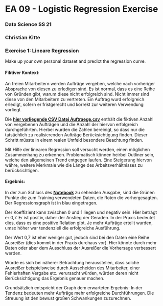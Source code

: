 # EA 09 - Logistic Regression Exercise
### Data Science SS 21
### Christian Kitte 

### Exercise 1: Lineare Regression

Make up your own personal dataset and predict the regression curve.

#### Fiktiver Kontext:
An freien Mitarbeitern werden Aufträge vergeben, welche nach vorheriger Absprache von diesen zu erledigen sind. Es ist normal, dass es eine Reihe von Gründen gibt, warum diese nicht erfolgreich sind. Nicht immer sind diese von den Mitarbeitern zu vertreten. Ein Auftrag wurd erfolgreich erledigt, sofern er fristgerecht und korrekt zur weiteren Verwendung vorliegt.

Die [**hier vorliegende CSV Datei Auftraege.csv**](https://github.com/ChristianKitte/HelloRegression/blob/main/Auftraege.csv) enthält die fiktiven Anzahl von vergebenen Aufträgen und die Anzahl der hiervon erfolgreich durchgeführten. Hierbei wurden die Zahlen bereinigt, so dass nur die tatsächlich zu realisierenden Aufträge Berücksichtigung finden. Dieser Schritt müsste in einem realen Umfeld besondere Beachtung finden. 

Mit Hilfe der linearen Regression soll versucht werden, einen möglichen Zusammenhang zu erkennen. Problematisch können heirbei Outliner sein, welche den allgemeinen Trend entgegen laufen. Eine Steigerung hiervon währe, weitere Merkmale wie die Länge des Arbeitsverhältnisses zu berücksichtigen.

#### Ergebnis:
In der zum Schluss des [**Notebook**](https://github.com/ChristianKitte/HelloRegression/blob/main/Linear_Regression.ipynb) zu sehenden Ausgabe, sind die Grünen Punkte die zum Training verwendeten Daten, die Roten die vorhergesagten. Der Regressionsgraph ist in blau eingetragen.

Der Koeffizient kann zwischen 0 und 1 liegen und negativ sein. Hier beträgt er 0,7. Er ist positiv, daher der Anstieg der Geraden. In der Praxis bedeutet dies, dass es eine positive Relation gibt. Je mehr Aufträge erteilt wurden, umso höher war tendenziell die erfolgreiche Ausführung.

Der Wert 0,7 ist eher weniger gut, jedoch sind bei den Daten eine Reihe Ausreißer (dies kommt in der Praxis durchaus vor). Hier könnte durch mehr Daten oder aber dem Ausschluss der Ausreißer die Vorhersage verbessert werden.

Würde es sich bei näherer Betrachtung herausstellen, dass solche Ausreißer beispielsweise durch Ausscheiden des Mitarbeiter, einer Fehlerhaften Vergabe etc. verursacht würden, würden deren nicht Berücksichtigung das Ergebnis genauer machen.

Grundsätzlich entspricht der Graph dem erwarteten Ergebnis: In der Tendenz bedeuten mehr Aufträge mehr erfolgreiche Durchführungen. Die Streuung ist den bewust großen Schwankungen zuzurechnen.
